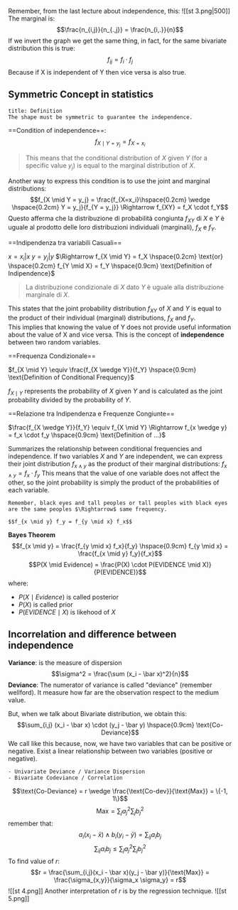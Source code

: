 

Remember, from the last lecture about independence, this:
![[st 3.png|500]]
The marginal is:
$$\frac{n_{i,j}}{n_{.,j}} = \frac{n_{i,.}}{n}$$
If we invert the graph we get the same thing, in fact, for the same bivariate distribution this is true:
$$f_{ij} = f_i \cdot f_j$$
Because if X is independent of Y then vice versa is also true.

## Symmetric Concept in statistics

```ad-abstract
title: Definition
The shape must be symmetric to guarantee the independence.

```

==Condition of independence==: $$f_{X \mid Y = y_j} = f_{X = x_i}$$
>This means that the conditional distribution of $X$ given $Y$ (for a specific value $y_j$) is equal to the marginal distribution of $X$.

Another way to express this condition is to use the joint and marginal distributions:
$$f_{X \mid Y = y_j} = \frac{f_{X=x_i}\hspace{0.2cm} \wedge \hspace{0.2cm} Y = y_j}{f_{Y = y_j}} \Rightarrow f_{XY} = f_X \cdot f_Y$$
Questo afferma che la distribuzione di probabilità congiunta $f_{XY}$​ di $X$ e $Y$ è uguale al prodotto delle loro distribuzioni individuali (marginali), $f_X$ e $f_Y$​.

==Indipendenza tra variabili Casuali==

$x = x_i | x$
$y = y_j | y$
$\Rightarrow f_{X \mid Y} = f_X \hspace{0.2cm} \text{or} \hspace{0.2cm} f_{Y \mid X} = f_Y \hspace{0.9cm} \text{Definition of Indipendence}$

>La distribuzione condizionale di $X$ dato $Y$ è uguale alla distribuzione marginale di $X$.

This states that the joint probability distribution $f_{XY}$ of $X$ and $Y$ is equal to the product of their individual (marginal) distributions, $f_X$ and $f_Y$.  
This implies that knowing the value of Y does not provide useful information about the value of X and vice versa. This is the concept of **independence** between two random variables.

==Frequenza Condizionale==

$f_{X \mid Y} \equiv \frac{f_{X \wedge Y}}{f_Y} \hspace{0.9cm} \text{Definition of Conditional Frequency}$

$f_{X \mid Y}$ represents the probability of $X$ given $Y$ and is calculated as the joint probability divided by the probability of $Y$.

==Relazione tra Indipendenza e Frequenze Congiunte==

$\frac{f_{X \wedge Y}}{f_Y} \equiv f_{X \mid Y} \Rightarrow f_{x \wedge y} = f_x \cdot f_y \hspace{0.9cm} \text{Definition of ...}$

Summarizes the relationship between conditional frequencies and independence. If two variables $X$ and $Y$ are independent, we can express their joint distribution $f_{x \wedge y}$ as the product of their marginal distributions: $f_{x \wedge y} = f_x \cdot f_y$ 
This means that the value of one variable does not affect the other, so the joint probability is simply the product of the probabilities of each variable.

```ad-example
Remember, black eyes and tall peoples or tall peoples with black eyes are the same peoples $\Rightarrow$ same frequency.

$$f_{x \mid y} f_y = f_{y \mid x} f_x$$

```

**Bayes Theorem**
$$f_{x \mid y} = \frac{f_{y \mid x} f_x}{f_y} \hspace{0.9cm} f_{y \mid x} = \frac{f_{x \mid y} f_y}{f_x}$$
$$P(X \mid Evidence) = \frac{P(X) \cdot P(EVIDENCE \mid X)}{P(EVIDENCE)}$$
where:
- $P(X \mid Evidence)$ is called posterior
- $P(X)$ is called prior
- $P(EVIDENCE \mid X)$ is likehood of $X$

## Incorrelation and difference between independence

**Variance**: is the measure of dispersion
$$\sigma^2 = \frac{\sum (x_i - \bar x)^2}{n}$$
**Deviance**: The numerator of variance is called "deviance" (remember wellford). It measure how far are the observation respect to the medium value.

But, when we talk about Bivariate distribution, we obtain this:
$$\sum_{i,j} (x_i - \bar x) \cdot (y_j - \bar y) \hspace{0.9cm} \text{Co-Deviance}$$
We call like this because, now, we have two variables that can be positive or negative. Exist a linear relationship between two variables (positive or negative).

```ad-important
- Univariate Deviance / Variance Dispersion
- Bivariate Codeviance / Correlation

```

$$\text{Co-Deviance} = r \wedge \frac{\text{Co-dev}}{\text{Max}} = \{-1, 1\}$$
$$\text{Max} = \sum_j a^2_j \sum_j b_j^2$$
remember that:
$$a_i(x_i - \bar x) \wedge b_i(y_i - \bar y) = \sum_{ij} a_i b_j$$
$$\sum_{ij} a_i b_j \le \sum_j a^2_j \sum_j b_j^2$$
To find value of $r$:
$$r = \frac{\sum_{i,j}(x_i - \bar x)(y_j - \bar y)}{\text{Max}} = \frac{\sigma_{x,y}}{\sigma_x \sigma_y} = r$$
![[st 4.png]]
Another interpretation of $r$ is by the regression technique.
![[st 5.png]]




